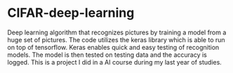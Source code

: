 # CIFAR-deep-learning

Deep learning algorithm that recognizes pictures by training a model from a huge set of pictures. The code utilizes the keras library which is able to run on top of tensorflow. Keras enables quick and easy testing of recognition models. The model is then tested on testing data and the accuracy is logged. This is a project I did in a AI course during my last year of studies. 
